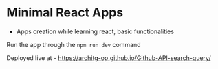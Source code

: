 # Minimal React Apps

- Apps creation while learning react, basic functionalities

Run the app through the `npm run dev` command

Deployed live at -  https://architg-op.github.io/Github-API-search-query/

